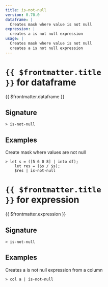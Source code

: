 ```yaml
---
title: is-not-null
version: 0.70.0
dataframe: |
  Creates mask where value is not null
expression: |
  creates a is not null expression
usage: |
  Creates mask where value is not null
  creates a is not null expression
---
```


# <code>{{ $frontmatter.title }}</code> for dataframe

<div class='command-title'>{{ $frontmatter.dataframe }}</div>

## Signature

```> is-not-null ```

## Examples

Create mask where values are not null
```shell
> let s = ([5 6 0 8] | into df);
    let res = ($s / $s);
    $res | is-not-null
```

# <code>{{ $frontmatter.title }}</code> for expression

<div class='command-title'>{{ $frontmatter.expression }}</div>

## Signature

```> is-not-null ```

## Examples

Creates a is not null expression from a column
```shell
> col a | is-not-null
```
